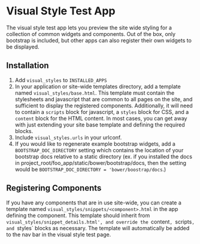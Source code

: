Visual Style Test App
=====================

The visual style test app lets you preview the site wide styling
for a collection of common widgets and components. Out of the box,
only bootstrap is included, but other apps can also register their
own widgets to be displayed.


Installation
------------

1. Add `visual_styles` to `INSTALLED_APPS`
2. In your application or site-wide templates directory, add a template
   named `visual_styles/base.html`. This template must contain the stylesheets
   and javascript that are common to all pages on the site, and sufficient to
   display the registered components. Additionally, it will need to contain a
   `scripts` block for javascript, a `styles` block for CSS, and a `content`
   block for the HTML content. In most cases, you can get away with just
   extending your site base template and defining the required blocks.
3. Include `visual_styles.urls` in your urlconf.
4. If you would like to regenerate example bootstrap widgets, add a
   `BOOTSTRAP_DOC_DIRECTORY` setting which contains the location of your
   bootstrap docs relative to a static directory (ex. if you installed the docs
   in project_root/foo_app/static/bower/bootstrap/docs, then the setting would
   be `BOOTSTRAP_DOC_DIRECTORY = 'bower/boostrap/docs`.)


Registering Components
----------------------

If you have any components that are in use site-wide, you can create a template
named `visual_styles/snippets/<component>.html` in the app defining
the component. This template should inherit from
`visual_styles/snippet_details.html', and override the `content`, `scripts`, and
`styles` blocks as necessary. The template will automatically be added to the
nav bar in the visual style test page.
